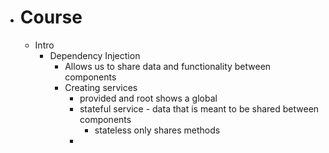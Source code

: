 - # Course
    - Intro
        - Dependency Injection
            - Allows us to share data and functionality between components
            - Creating services
                - provided and root shows a global 
                - stateful service - data that is meant to be shared between components
                    - stateless only shares methods
                - 
